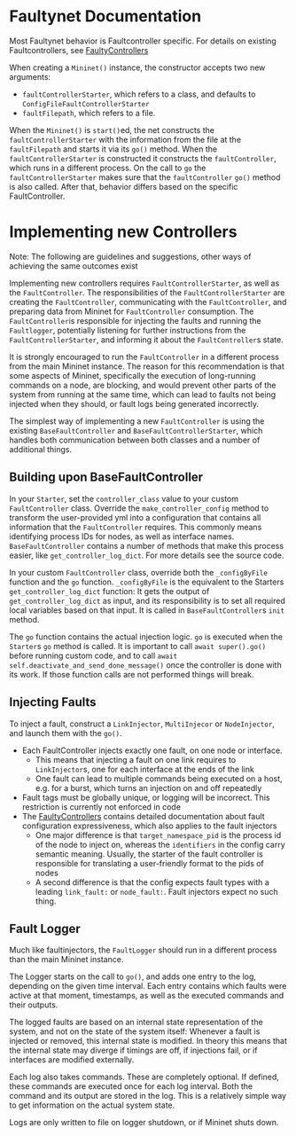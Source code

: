 # Faultynet Documentation

Most Faultynet behavior is Faultcontroller specific. For details on existing Faultcontrollers, see [FaultyControllers](FaultyControllers.md)

When creating a `Mininet()` instance, the constructor accepts two new arguments: 
  - `faultControllerStarter`, which refers to a class, and defaults to `ConfigFileFaultControllerStarter`
  - `faultFilepath`, which refers to a file.

When the `Mininet()` is `start()`ed, the net constructs the `faultControllerStarter` with the information from the file at the `faultFilepath` and starts
it via its `go()` method. 
When the `faultControllerStarter` is constructed it constructs the `faultController`, which runs in a different process.
On the call to `go` the `faultControllerStarter` makes sure that the `faultController` `go()` method is also called.
After that, behavior differs based on the specific FaultController.

# Implementing new Controllers
Note: The following are guidelines and suggestions, other ways of achieving the same outcomes exist

Implementing new controllers requires `FaultControllerStarter`, as well as the `FaultController`. The responsibilities
of the `FaultControllerStarter` are creating the `FaultController`, communicating with the `FaultController`, and 
preparing data from Mininet for `FaultController` consumption. The `FaultController`is responsible for injecting the faults
and running the `Faultlogger`, potentially listening for further instructions from the `FaultControllerStarter`, and informing
it about the `FaultController`s state.

It is strongly encouraged to run the `FaultController` in a different process from the main Mininet instance. 
The reason for this recommendation is that some aspects of Mininet, specifically the execution of long-running commands 
on a node, are blocking, and would prevent other parts of the system from running at the same time, which can lead to 
faults not being injected when they should, or fault logs being generated incorrectly.


The simplest way of implementing a new `FaultController` is using the existing `BaseFaultController` and `BaseFaultControllerStarter`,
which handles both communication between both classes and a number of additional things.

## Building upon BaseFaultController
In your `Starter`, set the `controller_class` value to your custom `FaultController` class. Override the `make_controller_config`
method to transform the user-provided yml into a configuration that contains all information that the `FaultController`
requires. This commonly means identifying process IDs for nodes, as well as interface names.
`BaseFaultController` contains a number of methods that make this process easier, like `get_controller_log_dict`. For more details
see the source code.

In your custom `FaultController` class, override both the `_configByFile` function and the `go` function.
`_configByFile` is the equivalent to the Starters `get_controller_log_dict` function: It gets the output of `get_controller_log_dict`
as input, and its responsibility is to set all required local variables based on that input. It is called in
`BaseFaultController`s `init` method.

The `go` function contains the actual injection logic. `go` is executed when the `Starter`s `go` method is called.
It is important to call `await super().go()` before running custom code, and to call `await self.deactivate_and_send_done_message()`
once the controller is done with its work. If those function calls are not performed things will break.

## Injecting Faults
To inject a fault, construct a `LinkInjector`, `MultiInjecor` or `NodeInjector`, and launch them with the `go()`.
- Each FaultController injects exactly one fault, on one node or interface. 
  - This means that injecting a fault on one link requires to `LinkInjector`s, one for each interface at the ends of the link
  - One fault can lead to multiple commands being executed on a host, e.g. for a burst, which turns an injection on and off repeatedly
- Fault tags must be globally unique, or logging will be incorrect. This restriction is currently not enforced in code
- The [FaultyControllers](FaultyControllers.md) contains detailed documentation about fault configuration expressiveness, which also applies to the fault injectors
  - One major difference is that `target_namespace_pid` is the process id of the node to inject on, whereas the `identifiers` in the config carry semantic meaning. Usually, the starter of the fault controller is responsible for translating a user-friendly format to the pids of nodes
  - A second difference is that the config expects fault types with a leading `link_fault:` or `node_fault:`. Fault injectors expect no such thing.


## Fault Logger
Much like faultinjectors, the `FaultLogger` should run in a different process than the main Mininet instance.

The Logger starts on the call to `go()`, and adds one entry to the log, depending on the given time interval. 
Each entry contains which faults were active at that moment, timestamps, as well as the executed commands and their outputs.

The logged faults are based on an internal state representation of the system, and not on the state of the system itself:
Whenever a fault is injected or removed, this internal state is modified.  In theory this means that the internal state
may diverge if timings are off, if injections fail, or if interfaces are modified externally. 

Each log also takes commands. These are completely optional. If defined, these commands are executed once for each log interval.
Both the command and its output are stored in the log. This is a relatively simple way to get information on the
actual system state.

Logs are only written to file on logger shutdown, or if Mininet shuts down.
